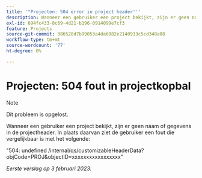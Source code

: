 ```yaml
---
title: '"Projecten: 504 error in project header'''
description: Wanneer een gebruiker een project bekijkt, zijn er geen naam of gegevens in de projectheader. In plaats daarvan ziet de gebruiker een fout.
exl-id: 694fc433-8c69-4d21-b196-0914099e7cf3
feature: Projects
source-git-commit: 386528d7b99053a4da6982e2140933c5cd348a08
workflow-type: tm+mt
source-wordcount: '77'
ht-degree: 0%

---
```


# Projecten: 504 fout in projectkopbal

>[!NOTE]
>
>Dit probleem is opgelost.

Wanneer een gebruiker een project bekijkt, zijn er geen naam of gegevens in de projectheader. In plaats daarvan ziet de gebruiker een fout die vergelijkbaar is met het volgende:

&quot;504: undefined /internal/qs/customizableHeaderData?objCode=PROJ&amp;objectID=xxxxxxxxxxxxxxxxx&quot;

_Eerste verslag op 3 februari 2023._
